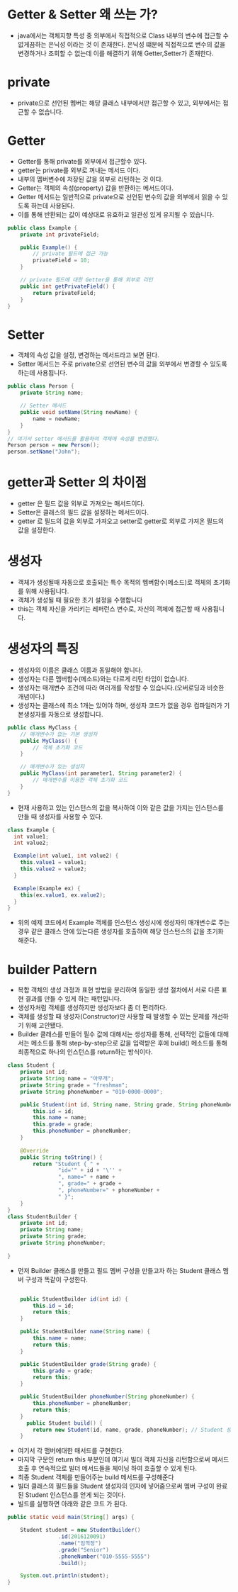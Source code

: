 # Getter & Setter 왜 쓰는 가?
- java에서는 객체지향 특성 중 외부에서 직접적으로 Class 내부의 변수에 접근할 수 없게끔하는 은닉성 이라는 것 이 존재한다. 은닉성 떄문에 직접적으로 변수의 값을 변경하거나 조회할 수 없는데 이를 해결하기 위해 Getter,Setter가 존재한다.
# private
- private으로 선언된 멤버는 해당 클래스 내부에서만 접근할 수 있고, 외부에서는 접근할 수 없습니다.
# Getter
- Getter를 통해 private를 외부에서 접근할수 있다.
- getter는 private를 외부로 꺼내는 메서드 이다.
- 내부의 멤버변수에 저장된 값을 외부로 리턴하는 것 이다.
- Getter는 객체의 속성(property) 값을 반환하는 메서드이다.
- Getter 메서드는 일반적으로 private으로 선언된 변수의 값을 외부에서 읽을 수 있도록 하는데 사용된다.
- 이를 통해 반환되는 값이 예상대로 유효하고 일관성 있게 유지될 수 있습니다.
```java
public class Example {
    private int privateField;

    public Example() {
        // private 필드에 접근 가능
        privateField = 10;
    }

    // private 필드에 대한 Getter을 통해 외부로 리턴
    public int getPrivateField() {
        return privateField;
    }
}
```
# Setter
-  객체의 속성 값을 설정, 변경하는 메서드라고 보면 된다.
-  Setter 메서드는 주로 private으로 선언된 변수의 값을 외부에서 변경할 수 있도록 하는데 사용됩니다.
```java
public class Person {
    private String name;

    // Setter 메서드
    public void setName(String newName) {
        name = newName;
    }
}
// 여기서 setter 메서드를 활용하여 객체에 속성을 변경했다.
Person person = new Person();
person.setName("John");
```
# getter과 Setter 의 차이점
- getter 은 필드 값을 외부로 가져오는 매서드이다.
- Setter은 클래스의 필드 값을 설정하는 메서드이다.
- getter 로 필드의 값을 외부로 가져오고 setter로 getter로 외부로 가져온 필드의 값을 설정한다.

# 생성자
- 객체가 생성될때 자동으로 호출되는 특수 목적의 멤버함수(메소드)로 객체의 초기화를 위해 사용됩니다. 
-  객체가 생성될 때 필요한 초기 설정을 수행합니다
- this는 객체 자신을 가리키는 레퍼런스 변수로, 자신의 객체에 접근할 때 사용됩니다.
# 생성자의 특징
- 생성자의 이름은 클래스 이름과 동일해야 합니다.
- 생성자는 다른 멤버함수(메소드)와는 다르게 리턴 타입이 없습니다. 
- 생성자는 매개변수 조건에 따라 여러개를 작성할 수 있습니다.(오버로딩과 비슷한 개념이다.)
- 생성자는 클래스에 최소 1개는 있어야 하며, 생성자 코드가 없을 경우 컴파일러가 기본생성자를 자동으로 생성합니다. 
```java
public class MyClass {
    // 매개변수가 없는 기본 생성자
    public MyClass() {
        // 객체 초기화 코드
    }

    // 매개변수가 있는 생성자
    public MyClass(int parameter1, String parameter2) {
        // 매개변수를 이용한 객체 초기화 코드
    }
}
```
- 현재 사용하고 있는 인스턴스의 값을 복사하여 이와 같은 값을 가지는 인스턴스를 만들 때 생성자를 사용할 수 있다.
```java
class Example {
  int value1;
  int value2;

  Example(int value1, int value2) {
    this.value1 = value1;
    this.value2 = value2;
  }

  Example(Example ex) {
	this(ex.value1, ex.value2);
  }
}
```
- 위의 예제 코드에서 Example 객체를 인스턴스 생성시에 생성자의 매개변수로 주는 경우 같은 클래스 안에 있는다른 생성자를 호출하여 해당 인스턴스의 값을 초기화 해준다.
# builder Pattern
- 복합 객체의 생성 과정과 표현 방법을 분리하여 동일한 생성 절차에서 서로 다른 표현 결과를 만들 수 있게 하는 패턴입니다.
- 생성자처럼 객체를 생성하지만 생성자보다 좀 더 편리하다.
-  객체를 생성할 때 생성자(Constructor)만 사용할 때 발생할 수 있는 문제를 개선하기 위해 고안됐다.
- Builder 클래스를 만들어 필수 값에 대해서는 생성자를 통해, 선택적인 값들에 대해서는 메소드를 통해 step-by-step으로 값을 입력받은 후에 build() 메소드를 통해 최종적으로 하나의 인스턴스를 return하는 방식이다.
```java
class Student {
    private int id;
    private String name = "아무개";
    private String grade = "freshman";
    private String phoneNumber = "010-0000-0000";

    public Student(int id, String name, String grade, String phoneNumber) {
        this.id = id;
        this.name = name;
        this.grade = grade;
        this.phoneNumber = phoneNumber;
    }
    
    @Override
    public String toString() {
        return "Student { " +
                "id='" + id + '\'' +
                ", name=" + name +
                ", grade=" + grade +
                ", phoneNumber=" + phoneNumber +
                " }";
    }
}
class StudentBuilder {
    private int id;
    private String name;
    private String grade;
    private String phoneNumber;
    
}
```
- 먼저 Builder 클래스를 만들고 필드 멤버 구성을 만들고자 하는 Student 클래스 멤버 구성과 똑같이 구성한다. 
```java

    public StudentBuilder id(int id) {
        this.id = id;
        return this;
    }

    public StudentBuilder name(String name) {
        this.name = name;
        return this;
    }

    public StudentBuilder grade(String grade) {
        this.grade = grade;
        return this;
    }

    public StudentBuilder phoneNumber(String phoneNumber) {
        this.phoneNumber = phoneNumber;
        return this;
    }
      public Student build() {
        return new Student(id, name, grade, phoneNumber); // Student 생성자 호출
    }

```
- 여기서 각 맴버에대한  매서드를 구현한다.
- 마지막 구문인 return this 부분인데 여기서 빌더 객체 자신을 리턴함으로써 메서드 호출 후 연속적으로 빌더 메서드들을 체이닝 하여 호출할 수 있게 된다.
- 최종 Student 객체를 만들어주는 build 메서드를 구성해준다
- 빌더 클래스의 필드들을 Student 생성자의 인자에 넣어줌으로써 멤버 구성이 완료된 Student 인스턴스를 얻게 되는 것이다.
- 빌드를 실행하면 아래와 같은 코드 가 된다.
```java
public static void main(String[] args) {

    Student student = new StudentBuilder()
                .id(2016120091)
                .name("임꺽정")
                .grade("Senior")
                .phoneNumber("010-5555-5555")
                .build();

    System.out.println(student);
}
```







